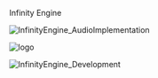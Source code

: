 Infinity Engine

![InfinityEngine_AudioImplementation](https://github.com/RodolfoCorreiaNascimento/Infinity-Engine/assets/64981849/a3d6de80-dba6-4278-999b-62dc5b1d6094)

![logo](https://github.com/RodolfoCorreiaNascimento/Infinity-Engine/assets/64981849/49f7acbd-c936-45e3-9e8f-2d2f99228f1d)

![InfinityEngine_Development](https://github.com/RodolfoCorreiaNascimento/Infinity-Engine/assets/64981849/dbacfa43-b0d9-4a12-b7cb-df99c0fcbaad)

